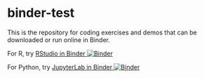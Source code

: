 # binder-test
This is the repository for coding exercises and demos that can be downloaded or run online in Binder.

For R, try [RStudio in Binder ![Binder](https://mybinder.org/badge_logo.svg)](https://mybinder.org/v2/gh/tweyde/binder-test/HEAD?urlpath=rstudio)

For Python, try [JupyterLab in Binder ![Binder](https://mybinder.org/badge_logo.svg)](https://mybinder.org/v2/gh/tweyde/binder-test/HEAD) 

